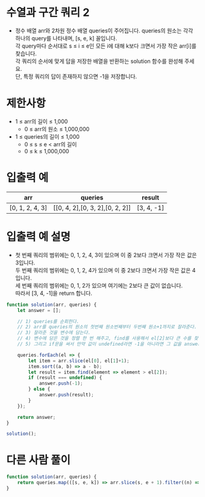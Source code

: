 # 수열과 구간 쿼리 2
- 정수 배열 arr와 2차원 정수 배열 queries이 주어집니다.
queries의 원소는 각각 하나의 query를 나타내며, [s, e, k] 꼴입니다.  
각 query마다 순서대로 s ≤ i ≤ e인 모든 i에 대해 k보다 크면서 가장 작은 arr[i]를 찾습니다.  
각 쿼리의 순서에 맞게 답을 저장한 배열을 반환하는 solution 함수를 완성해 주세요.  
단, 특정 쿼리의 답이 존재하지 않으면 -1을 저장합니다.  


# 제한사항
- 1 ≤ arr의 길이 ≤ 1,000
  - 0 ≤ arr의 원소 ≤ 1,000,000
- 1 ≤ queries의 길이 ≤ 1,000
  - 0 ≤ s ≤ e < arr의 길이
  - 0 ≤ k ≤ 1,000,000


# 입출력 예
| arr | queries | result |
| --- | ------- | ------ |
| [0, 1, 2, 4, 3] | [[0, 4, 2],[0, 3, 2],[0, 2, 2]] | [3, 4, -1] |

# 입출력 예 설명
- 첫 번째 쿼리의 범위에는 0, 1, 2, 4, 3이 있으며 이 중 2보다 크면서 가장 작은 값은 3입니다.  
두 번째 쿼리의 범위에는 0, 1, 2, 4가 있으며 이 중 2보다 크면서 가장 작은 값은 4입니다.  
세 번째 쿼리의 범위에는 0, 1, 2가 있으며 여기에는 2보다 큰 값이 없습니다.  
따라서 [3, 4, -1]을 return 합니다.


```javascript
function solution(arr, queries) {
    let answer = [];

    // 1) queries를 순회한다.
    // 2) arr를 queries의 원소의 첫번째 원소번째부터 두번째 원소+1까지로 잘라준다.
    // 3) 잘라준 것을 변수에 담는다.
    // 4) 변수에 담은 것을 정렬 한 번 해주고, find를 사용해서 el[2]보다 큰 수를 찾은 후 그 값을 변수에 넣어준다.
    // 5) 그리고 if문을 써서 만약 값이 undefined라면 -1을 아니라면 그 값을 answer에 push해준다.

    queries.forEach(el => {
        let item = arr.slice(el[0], el[1]+1);
        item.sort((a, b) => a - b);
        let result = item.find(element => element > el[2]);
        if (result === undefined) {
            answer.push(-1);
        } else {
            answer.push(result);
        }
    });

    return answer;
}

solution();
```

# 다른 사람 풀이
```javascript
function solution(arr, queries) {
    return queries.map(([s, e, k]) => arr.slice(s, e + 1).filter((n) => n > k).sort((a, b) => a - b)[0] || -1);
}
```






